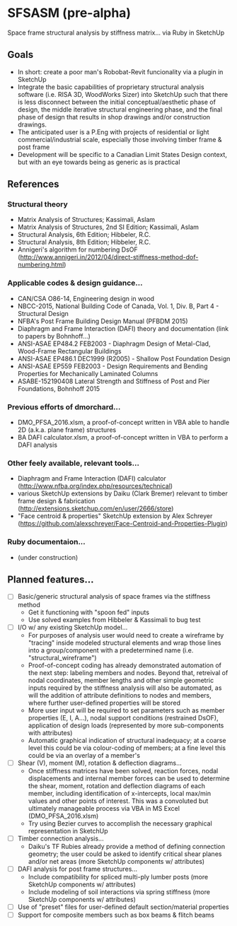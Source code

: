 # SFSASM (pre-alpha)
Space frame structural analysis by stiffness matrix... via Ruby in SketchUp

## Goals
- In short: create a poor man's Robobat-Revit funcionality via a plugin in SketchUp
- Integrate the basic capabilities of proprietary structural analysis software (i.e. RISA 3D, WoodWorks Sizer) into SketchUp such that there is less disconnect between the initial conceptual/aesthetic phase of design, the middle iterative structural engineering phase, and the final phase of design that results in shop drawings and/or construction drawings.
- The anticipated user is a P.Eng with projects of residential or light commercial/industrial scale, especially those involving timber frame & post frame
- Development will be specific to a Canadian Limit States Design context, but with an eye towards being as generic as is practical

## References
### Structural theory
- Matrix Analysis of Structures; Kassimali, Aslam
- Matrix Analysis of Structures, 2nd SI Edition; Kassimali, Aslam
- Structural Analysis, 6th Edition; Hibbeler, R.C.
- Structural Analysis, 8th Edition; Hibbeler, R.C.
- Annigeri's algorithm for numbering DsOF (http://www.annigeri.in/2012/04/direct-stiffness-method-dof-numbering.html)
### Applicable codes & design guidance...
- CAN/CSA O86-14, Engineering design in wood
- NBCC-2015, National Building Code of Canada, Vol. 1, Div. B, Part 4 - Structural Design
- NFBA's Post Frame Building Design Manual (PFBDM 2015)
- Diaphragm and Frame Interaction (DAFI) theory and documentation (link to papers by Bohnhoff...)
- ANSI-ASAE EP484.2 FEB2003 - Diaphragm Design of Metal-Clad, Wood-Frame Rectangular Buildings
- ANSI-ASAE EP486.1 DEC1999 (R2005) - Shallow Post Foundation Design
- ANSI-ASAE EP559  FEB2003 - Design Requirements and Bending Properties for Mechanically Laminated Columns
- ASABE-152190408 Lateral Strength and Stiffness of Post and Pier Foundations, Bohnhoff 2015
### Previous efforts of dmorchard...
- DMO_PFSA_2016.xlsm, a proof-of-concept written in VBA able to handle 2D (a.k.a. plane frame) structures
- BA DAFI calculator.xlsm, a proof-of-concept written in VBA to perform a DAFI analysis
### Other feely available, relevant tools...
- Diaphragm and Frame Interaction (DAFI) calculator (http://www.nfba.org/index.php/resources/technical)
- various SketchUp extensions by Daiku (Clark Bremer) relevant to timber frame design & fabrication (http://extensions.sketchup.com/en/user/2666/store)
- "Face centroid & properties" SketchUp extension by Alex Schreyer (https://github.com/alexschreyer/Face-Centroid-and-Properties-Plugin)
### Ruby documentaion...
- (under construction)

## Planned features...
- [ ] Basic/generic structural analysis of space frames via the stiffness method
	- Get it functioning with "spoon fed" inputs
	- Use solved examples from Hibbeler & Kassimali to bug test
- [ ] I/O w/ any existing SketchUp model...
	- For purposes of analysis user would need to create a wireframe by "tracing" inside modeled structural elements and wrap those lines into a group/component with a predetermined name (i.e. "structural_wireframe")
	- Proof-of-concept coding has already demonstrated automation of the next step: labeling members and nodes.  Beyond that, retreival of nodal coordinates, member lengths and other simple geometric inputs required by the stiffness analysis will also be automated, as will the addition of attribute definitions to nodes and members, where further user-defined properties will be stored
	- More user input will be required to set parameters such as member properties (E, I, A...), nodal support conditions (restrained DsOF), application of design loads (represented by more sub-components with attributes)
	- Automatic graphical indication of structural inadequacy; at a coarse level this could be via colour-coding of members; at a fine level this could be via an overlay of a member's 
- [ ] Shear (V), moment (M), rotation & deflection diagrams...
	- Once stiffness matrices have been solved, reaction forces, nodal displacements and internal member forces can be used to determine the shear, moment, rotation and deflection diagrams of each member, including identification of x-intercepts, local max/min values and other points of interest.  This was a convoluted but ultimately manageable process via VBA in MS Excel (DMO_PFSA_2016.xlsm)
	- Try using Bezier curves to accomplish the necessary graphical representation in SketchUp
- [ ] Timber connection analysis...
	- Daiku's TF Rubies already provide a method of defining connection geometry; the user could be asked to identify critical shear planes and/or net areas (more SketchUp components w/ attributes)
- [ ] DAFI analysis for post frame structures...
	- Include compatibility for spliced multi-ply lumber posts (more SketchUp components w/ attributes)
	- Include modeling of soil interactions via spring stiffness (more SketchUp components w/ attributes)
- [ ] Use of "preset" files for user-defined default section/material properties
- [ ] Support for composite members such as box beams & flitch beams
